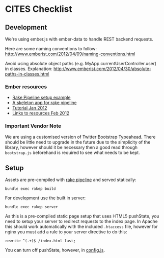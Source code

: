 # CITES Checklist

## Development

We're using ember.js with ember-data to handle REST backend requests.

Here are some naming conventions to follow:
  http://www.emberist.com/2012/04/09/naming-conventions.html

Avoid using absolute object paths (e.g. MyApp.currentUserController.user) in classes. Explanation:
  http://www.emberist.com/2012/04/30/absolute-paths-in-classes.html

### Ember resources

* [Rake Pipeline setup example](https://github.com/emberjs/todos)
* [A skeleton app for rake pipeline](https://github.com/interline/ember-skeleton)
* [Tutorial Jan 2012](http://www.cerebris.com/blog/2012/01/24/beginning-ember-js-on-rails-part-1/)
* [Links to resources Feb 2012]( http://tomdale.net/2012/02/ember-js-resources/)

### Important Vendor Note

We are using a customised version of Twitter Bootstrap Typeahead. There
should be little need to upgrade in the future due to the simplicity of
the library, however should it be necessary then a good read through
`bootstrap.js` beforehand is required to see what needs to be kept.

## Setup

Assets are pre-compiled with [rake
pipeline](https://github.com/livingsocial/rake-pipeline) and served
statically:

    bundle exec rakep build

For development use the built in server:

    bundle exec rakep server

As this is a pre-compiled static page setup that uses HTML5 pushState,
you need to setup your server to redirect requests to the index page. In
Apache this should work automatically with the included `.htaccess`
file, however for nginx you must add a rule to your server directive to
do this:

    rewrite ^(.+)$ /index.html last;

You can turn off pushState, however, in
[config.js](https://github.com/unepwcmc/cites-checklist/blob/master/app/javascripts/config.js).
